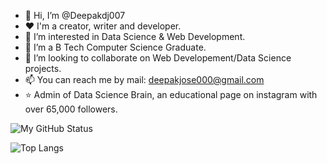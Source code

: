 - 👋 Hi, I’m @Deepakdj007
- ❤️ I'm a creator, writer and developer.
- 👀 I’m interested in Data Science & Web Development.
- 🌱 I’m a B Tech Computer Science Graduate.
- 💞️ I’m looking to collaborate on Web Developement/Data Science projects.
- 📫 You can reach me by mail: deepakjose000@gmail.com
- ⭐ Admin of Data Science Brain, an educational page on instagram with over 65,000 followers.

![My GitHub Status](https://github-readme-stats.vercel.app/api?username=Deepakdj007&show_icons=true&title_color=FFFFFF&bg_color=1C1C1C&icon_color=FF5050&text_color=BFBFBF&show_owner=true)

![Top Langs](https://github-readme-stats.vercel.app/api/top-langs/?username=Deepakdj007&layout=compact&bg_color=1C1C1C&text_color=FFFFFF&title_color=FFFFFF)

<!---
Deepakdj007/Deepakdj007 is a ✨ special ✨ repository because its `README.md` (this file) appears on your GitHub profile.
You can click the Preview link to take a look at your changes.
--->
